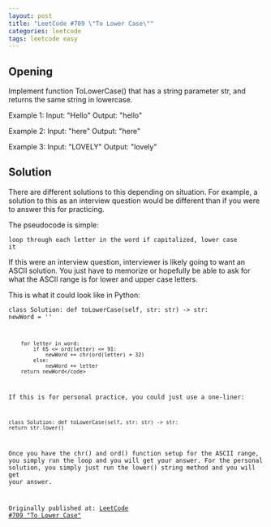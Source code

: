 ```yaml
---
layout: post
title: "LeetCode #709 \"To Lower Case\""
categories: leetcode
tags: leetcode easy
---
```


## Opening

Implement function ToLowerCase() that has a string parameter str, and returns the same string in lowercase.

Example 1:
Input: "Hello"
Output: "hello"

Example 2:
Input: "here"
Output: "here"

Example 3:
Input: "LOVELY"
Output: "lovely"

## Solution

There are different solutions to this depending on situation. For example, a solution to this as an interview question would be different than if you were to answer this for practicing.

The pseudocode is simple:

<code>loop through each letter in the word
    if capitalized, lower case it</code>
     
If this were an interview question, interviewer is likely going to want an ASCII solution. You just have to memorize or hopefully be able to ask for what the ASCII range is for lower and upper case letters.

This is what it could look like in Python:

<code>class Solution:
    def toLowerCase(self, str: str) -> str:
        newWord = ''
        
        for letter in word:
            if 65 <= ord(letter) <= 91:
                newWord += chr(ord(letter) + 32)
            else:
                newWord += letter
        return newWord</code>
        
If this is for personal practice, you could just use a one-liner:

<code>class Solution:
    def toLowerCase(self, str: str) -> str:
        return str.lower()</code>

Once you have the chr() and ord() function setup for the ASCII range, you simply run the loop and you will get your answer. For the personal solution, you simply just run the lower() string method and you will get your answer.

Originally published at: [LeetCode #709 "To Lower Case"](https://medium.com/@cassandriel/leetcode-709-to-lower-case-69d91b05a4a)
